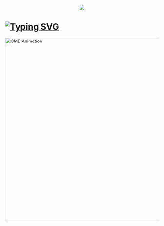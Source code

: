 <p align="center">
  <img src="https://capsule-render.vercel.app/api?type=waving&height=101&color=0:0061ff,100:60efff"/>
</p>
<h1><a href="https://git.io/typing-svg"><img src="https://readme-typing-svg.demolab.com?font=Fira+Code&size=26&pause=10000&color=059df5&repeat=true&width=500&height=39&lines=Hey+there!+I'm+Namig+Akhundov%F0%9F%9B%B8" alt="Typing SVG" /></a></h1>
<img src="./CMDVideoNamig-Clipchamp.gif" alt="CMD Animation" width="800" height="600" />


